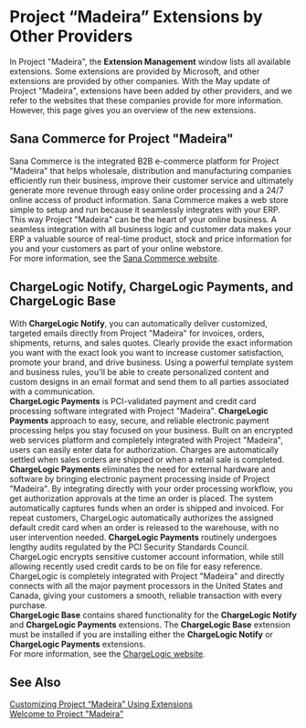 <properties
	pageTitle="Project “Madeira” Extensions by Other Providers | Project “Madeira”"
        description="Project “Madeira” Extensions by other providers" 
        services="project-madeira" 
        documentationCenter=""
        authors="edupont04"/>
<tags
    ms.service="project-madeira"
    ms.topic="article"
    ms.devlang="na"
    ms.tgt_pltfrm="na"
    ms.workload="Madeira"
    ms.date="05/12/2016"
    ms.author="edupont04" />
    
# Project “Madeira” Extensions by Other Providers
In Project "Madeira", the **Extension Management** window lists all available extensions. Some extensions are provided by Microsoft, and other extensions are provided by other companies. With the May update of Project "Madeira", extensions have been added by other providers, and we refer to the websites that these companies provide for more information. However, this page gives you an overview of the new extensions.   

## Sana Commerce for Project "Madeira"  
Sana Commerce is the integrated B2B e-commerce platform for Project "Madeira" that helps wholesale, distribution and manufacturing companies efficiently run their business, improve their customer service and ultimately generate more revenue through easy online order processing and a 24/7 online access of product information. Sana Commerce makes a web store simple to setup and run because it seamlessly integrates with your ERP. This way Project "Madeira" can be the heart of your online business. A seamless integration with all business logic and customer data makes your ERP a valuable source of real-time product, stock and price information for you and your customers as part of your online webstore.  
For more information, see the [Sana Commerce website](https://sana-commerce.com).

## ChargeLogic Notify, ChargeLogic Payments, and ChargeLogic Base  
With **ChargeLogic Notify**, you can automatically deliver customized, targeted emails directly from Project "Madeira" for invoices, orders, shipments, returns, and sales quotes. Clearly provide the exact information you want with the exact look you want to increase customer satisfaction, promote your brand, and drive business. Using a powerful template system and business rules, you'll be able to create personalized content and custom designs in an email format and send them to all parties associated with a communication.  
**ChargeLogic Payments** is PCI-validated payment and credit card processing software integrated with Project "Madeira". **ChargeLogic Payments** approach to easy, secure, and reliable electronic payment processing helps you stay focused on your business. Built on an encrypted web services platform and completely integrated with Project "Madeira", users can easily enter data for authorization. Charges are automatically settled when sales orders are shipped or when a retail sale is completed. **ChargeLogic Payments** eliminates the need for external hardware and software by bringing electronic payment processing inside of Project "Madeira". By integrating directly with your order processing workflow, you get authorization approvals at the time an order is placed. The system automatically captures funds when an order is shipped and invoiced. For repeat customers, ChargeLogic automatically authorizes the assigned default credit card when an order is released to the warehouse, with no user intervention needed. **ChargeLogic Payments** routinely undergoes lengthy audits regulated by the PCI Security Standards Council. ChargeLogic encrypts sensitive customer account information, while still allowing recently used credit cards to be on file for easy reference. ChargeLogic is completely integrated with Project "Madeira" and directly connects with all the major payment processors in the United States and Canada, giving your customers a smooth, reliable transaction with every purchase.  
**ChargeLogic Base** contains shared functionality for the **ChargeLogic Notify** and **ChargeLogic Payments** extensions. The **ChargeLogic Base** extension must be installed if you are installing either the **ChargeLogic Notify** or **ChargeLogic Payments** extensions.  
For more information, see the [ChargeLogic website](https://www.chargelogic.com).
      
## See Also  
[Customizing Project “Madeira” Using Extensions](ui-extensions-other.md)  
[Welcome to Project "Madeira"](madeira-get-started.md)  
